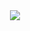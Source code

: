 <div align= "center">
    <img src="https://capsule-render.vercel.app/api?type=rounded&color=gradient&height=240&text=Hi🙌%20I'm%20HyeonJun&animation=&fontColor=000000&fontSize=70" />
    </div>
    
